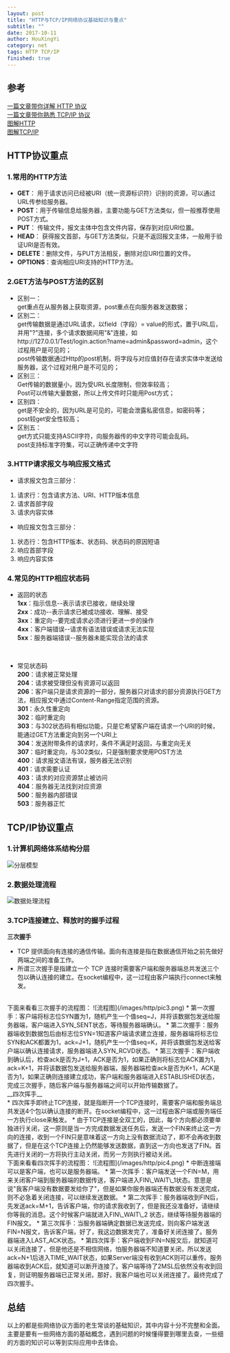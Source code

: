 ```yaml
---
layout: post
title: "HTTP与TCP/IP网络协议基础知识与重点"
subtitle: ""
date: 2017-10-11
author: HouXingYi
category: net
tags: HTTP TCP/IP
finished: true
---
```


## 参考
[一篇文章带你详解 HTTP 协议](http://www.jianshu.com/p/6e9e4156ece3) <br>
[一篇文章带你熟悉 TCP/IP 协议](http://www.jianshu.com/p/9f3e879a4c9c) <br>
[图解HTTP](https://book.douban.com/subject/25863515/) <br>
[图解TCP/IP](https://book.douban.com/subject/24737674/) 

## HTTP协议重点
### 1.常用的HTTP方法

* __GET__： 用于请求访问已经被URI（统一资源标识符）识别的资源，可以通过URL传参给服务器。
* __POST__：用于传输信息给服务器，主要功能与GET方法类似，但一般推荐使用POST方式。
* __PUT__： 传输文件，报文主体中包含文件内容，保存到对应URI位置。
* __HEAD__： 获得报文首部，与GET方法类似，只是不返回报文主体，一般用于验证URI是否有效。
* __DELETE__：删除文件，与PUT方法相反，删除对应URI位置的文件。
* __OPTIONS__：查询相应URI支持的HTTP方法。

### 2.GET方法与POST方法的区别
* 区别一：<br>
get重点在从服务器上获取资源，post重点在向服务器发送数据；
* 区别二：<br>
get传输数据是通过URL请求，以field（字段）= value的形式，置于URL后，并用"?"连接，多个请求数据间用"&"连接，如http://127.0.0.1/Test/login.action?name=admin&password=admin，这个过程用户是可见的；<br>
post传输数据通过Http的post机制，将字段与对应值封存在请求实体中发送给服务器，这个过程对用户是不可见的；
* 区别三：<br>
Get传输的数据量小，因为受URL长度限制，但效率较高；<br>
Post可以传输大量数据，所以上传文件时只能用Post方式；
* 区别四：<br>
get是不安全的，因为URL是可见的，可能会泄露私密信息，如密码等；<br>
post较get安全性较高；
* 区别五：<br>
get方式只能支持ASCII字符，向服务器传的中文字符可能会乱码。<br>
post支持标准字符集，可以正确传递中文字符

### 3.HTTP请求报文与响应报文格式

* 请求报文包含三部分：
1. 请求行：包含请求方法、URI、HTTP版本信息
2. 请求首部字段
3. 请求内容实体
* 响应报文包含三部分：
1. 状态行：包含HTTP版本、状态码、状态码的原因短语
2. 响应首部字段
3. 响应内容实体

### 4.常见的HTTP相应状态码

* 返回的状态<br>
__1xx__：指示信息--表示请求已接收，继续处理<br>
__2xx__：成功--表示请求已被成功接收、理解、接受<br>
__3xx__：重定向--要完成请求必须进行更进一步的操作<br>
__4xx__：客户端错误--请求有语法错误或请求无法实现<br>
__5xx__：服务器端错误--服务器未能实现合法的请求<br>
<br>

* 常见状态码<br>
__200__：请求被正常处理<br>
__204__：请求被受理但没有资源可以返回<br>
__206__：客户端只是请求资源的一部分，服务器只对请求的部分资源执行GET方法，相应报文中通过Content-Range指定范围的资源。<br>
__301__：永久性重定向<br>
__302__：临时重定向<br>
__303__：与302状态码有相似功能，只是它希望客户端在请求一个URI的时候，能通过GET方法重定向到另一个URI上<br>
__304__：发送附带条件的请求时，条件不满足时返回，与重定向无关<br>
__307__：临时重定向，与302类似，只是强制要求使用POST方法<br>
__400__：请求报文语法有误，服务器无法识别<br>
__401__：请求需要认证<br>
__403__：请求的对应资源禁止被访问<br>
__404__：服务器无法找到对应资源<br>
__500__：服务器内部错误<br>
__503__：服务器正忙


## TCP/IP协议重点

### 1.计算机网络体系结构分层
![分层模型](/images/http/pic1.png)

### 2.数据处理流程

![数据处理流程](/images/http/pic2.png)

### 3.TCP连接建立、释放时的握手过程　　

__三次握手__ <br>
* TCP 提供面向有连接的通信传输。面向有连接是指在数据通信开始之前先做好两端之间的准备工作。
* 所谓三次握手是指建立一个 TCP 连接时需要客户端和服务器端总共发送三个包以确认连接的建立。在socket编程中，这一过程由客户端执行connect来触发。
<br>
下面来看看三次握手的流程图：
![流程图](/images/http/pic3.png)
* 第一次握手：客户端将标志位SYN置为1，随机产生一个值seq=J，并将该数据包发送给服务器端，客户端进入SYN_SENT状态，等待服务器端确认。
* 第二次握手：服务器端收到数据包后由标志位SYN=1知道客户端请求建立连接，服务器端将标志位SYN和ACK都置为1，ack=J+1，随机产生一个值seq=K，并将该数据包发送给客户端以确认连接请求，服务器端进入SYN_RCVD状态。
* 第三次握手：客户端收到确认后，检查ack是否为J+1，ACK是否为1，如果正确则将标志位ACK置为1，ack=K+1，并将该数据包发送给服务器端，服务器端检查ack是否为K+1，ACK是否为1，如果正确则连接建立成功，客户端和服务器端进入ESTABLISHED状态，完成三次握手，随后客户端与服务器端之间可以开始传输数据了。
<br>
__四次挥手__ <br>
* 四次挥手即终止TCP连接，就是指断开一个TCP连接时，需要客户端和服务端总共发送4个包以确认连接的断开。在socket编程中，这一过程由客户端或服务端任一方执行close来触发。
* 由于TCP连接是全双工的，因此，每个方向都必须要单独进行关闭，这一原则是当一方完成数据发送任务后，发送一个FIN来终止这一方向的连接，收到一个FIN只是意味着这一方向上没有数据流动了，即不会再收到数据了，但是在这个TCP连接上仍然能够发送数据，直到这一方向也发送了FIN。首先进行关闭的一方将执行主动关闭，而另一方则执行被动关闭。
<br>
下面来看看四次挥手的流程图：
![流程图](/images/http/pic4.png)
* 中断连接端可以是客户端，也可以是服务器端。
* 第一次挥手：客户端发送一个FIN=M，用来关闭客户端到服务器端的数据传送，客户端进入FIN\_WAIT\_1状态。意思是说"我客户端没有数据要发给你了"，但是如果你服务器端还有数据没有发送完成，则不必急着关闭连接，可以继续发送数据。
* 第二次挥手：服务器端收到FIN后，先发送ack=M+1，告诉客户端，你的请求我收到了，但是我还没准备好，请继续你等我的消息。这个时候客户端就进入FIN\_WAIT\_2 状态，继续等待服务器端的FIN报文。
* 第三次挥手：当服务器端确定数据已发送完成，则向客户端发送FIN=N报文，告诉客户端，好了，我这边数据发完了，准备好关闭连接了。服务器端进入LAST_ACK状态。
* 第四次挥手：客户端收到FIN=N报文后，就知道可以关闭连接了，但是他还是不相信网络，怕服务器端不知道要关闭，所以发送ack=N+1后进入TIME_WAIT状态，如果Server端没有收到ACK则可以重传。服务器端收到ACK后，就知道可以断开连接了。客户端等待了2MSL后依然没有收到回复，则证明服务器端已正常关闭，那好，我客户端也可以关闭连接了。最终完成了四次握手。

## 总结

以上的都是些网络协议方面的老生常谈的基础知识，其中内容十分不完整和全面。主要是要有一些网络方面的基础概念，遇到问题的时候懂得要到哪里去查，一些细的方面的知识可以等到实际应用中去体会。

